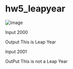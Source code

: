 # hw5_leapyear 

![image](https://user-images.githubusercontent.com/33346418/233283260-e53ee212-253a-49b4-b20b-1158cc9a8923.png)

Input 2000

Output This is Leap Year

Input 2001

OutPut This is not a Leap Year
